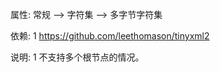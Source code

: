 ﻿属性:
   常规 --> 字符集 -->  多字节字符集
   
   
依赖:
    1  https://github.com/leethomason/tinyxml2
	
	
	
说明:
    1 不支持多个根节点的情况。
    
   


